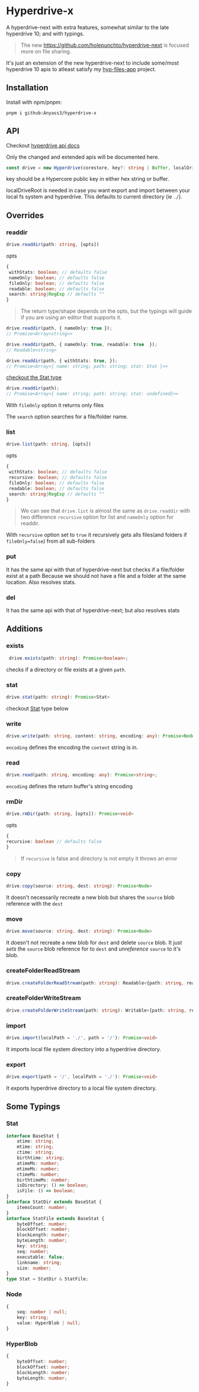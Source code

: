 # Hyperdrive-x

A hyperdrive-next with extra features, somewhat similar to the late hyperdrive 10; and with typings.

> The new https://github.com/holepunchto/hyperdrive-next is focused more on file sharing.

It's just an extension of the new hyperdrive-next to include some/most hyperdrive 10 apis to atleast satisfy my [hyp-files-app](https://github.com/Anyass3/hyp-files-app) project.

## Installation

Install with npm/pnpm:

```
pnpm i github:Anyass3/hyperdrive-x
```

## API

Checkout [hyperdrive api docs](https://docs.holepunch.to/building-blocks/hyperdrive)

Only the changed and extended apis will be documented here.

```typescript
const drive = new Hyperdrive(corestore, key?: string | Buffer, localDriveRoot?: string)
```
key should be a Hypercore public key in either hex string or buffer. 

localDriveRoot is needed in case you want export and import between your local fs system and hyperdrive. 
This defaults to current directory (ie `./`).

## Overrides 

### readdir

```typescript
drive.readdir(path: string, [opts])
```
opts
```typescript
{ 
 withStats: boolean; // defaults false
 nameOnly: boolean; // defaults false
 fileOnly: boolean; // defaults false
 readable: boolean; // defaults false
 search: string|RegExp // defaults ""
}
```
> The return type/shape depends on the opts, 
> but the typings will guide if you are using an editor that supports it.

```typescript
drive.readdir(path, { nameOnly: true });
// Promise<Array<string>>
```
```typescript
drive.readdir(path, { nameOnly: true, readable: true  });
// Readable<string>
```
```typescript
drive.readdir(path, { withStats: true, });
// Promise<Array<{ name: string; path: string; stat: Stat }>>
```
[checkout the Stat type](https://github.com/Anyass3/hyperdrive-x#stat)

```typescript
drive.readdir(path);
// Promise<Array<{ name: string; path: string; stat: undefined}>>
```
With `fileOnly` option it returns only files

The `search` option searches for a file/folder name.

### list

```typescript
drive.list(path: string, [opts])
```
opts
```typescript
{ 
 withStats: boolean; // defaults false
 recursive: boolean; // defaults false
 fileOnly: boolean; // defaults false
 readable: boolean; // defaults false
 search: string|RegExp // defaults ""
}
```
> We can see that `drive.list` is almost the same as `drive.readdir` 
> with two difference `recursive` option for list and `nameOnly` option for readdir.

With `recursive` option set to `true` it recursively gets alls 
files(and folders if `fileOnly=false`) from all sub-folders

### put
It has the same api with that of hyperdrive-next but checks if a file/folder exist at a path 
Because we should not have a file and a folder at the same location. Also resolves stats.
### del
It has the same api with that of hyperdrive-next; but also resolves stats

## Additions

### exists
```ts
 drive.exists(path: string): Promise<boolean>;
 ```
 checks if a directory or file exists at a given `path`.

### stat
```ts
drive.stat(path: string): Promise<Stat>
```
checkout [Stat](/#Stat) type below

### write
```ts
drive.write(path: string, content: string, encoding: any): Promise<Node>
```
`encoding` defines the encoding the `content` string is in.

### read
```ts
drive.read(path: string, encoding: any): Promise<string>;
```
`encoding` defines the return buffer's string encoding

### rmDir
```ts
drive.rmDir(path: string, [opts]): Promise<void>
```
opts
```ts
{
recursive: boolean // defaults false
}
```
> If `recursive` is false and directory is not empty it throws an error

### copy
```ts
drive.copy(source: string, dest: string): Promise<Node>
```
It doesn't necessarily recreate a new blob 
but shares the `source` blob reference with the `dest`

### move
```ts
drive.move(source: string, dest: string): Promise<Node>
```
It doesn't not recreate a new blob for `dest` and delete `source` blob.
It just _sets_ the `source` blob reference for to `dest` and _unreference_ `source` to it's blob.

### createFolderReadStream
```ts
drive.createFolderReadStream(path: string): Readable<{path: string, readable: Readable}>
```

### createFolderWriteStream
```ts
drive.createFolderWriteStream(path: string): Writable<{path: string, readable: Readable}>
```

### import
```ts 
drive.import(localPath = './', path = '/'): Promise<void>
```
It imports local file system directory into a hyperdrive directory.

### export
```ts 
drive.export(path = '/', localPath = './'): Promise<void>
```
It exports hyperdrive directory to a local file system directory.

## Some Typings
### Stat
```ts
interface BaseStat {
    atime: string;
    mtime: string;
    ctime: string;
    birthtime: string;
    atimeMs: number;
    mtimeMs: number;
    ctimeMs: number;
    birthtimeMs: number;
    isDirectory: () => boolean;
    isFile: () => boolean;
}
interface StatDir extends BaseStat {
    itemsCount: number;
}
interface StatFile extends BaseStat {
    byteOffset: number;
    blockOffset: number;
    blockLength: number;
    byteLength: number;
    key: string;
    seq: number;
    executable: false;
    linkname: string;
    size: number;
}
type Stat = StatDir & StatFile;
```
### Node
```ts
{
    seq: number | null;
    key: string;
    value: HyperBlob | null;
}
```
### HyperBlob
```ts
{
    byteOffset: number;
    blockOffset: number;
    blockLength: number;
    byteLength: number;
}
```
